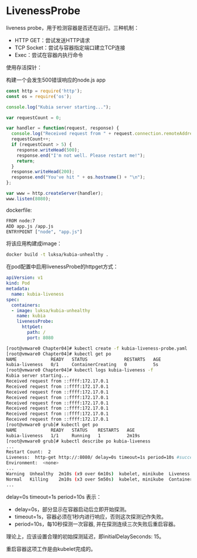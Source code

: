 # LivenessProbe

liveness probe，用于检测容器是否还在运行。三种机制：

- HTTP GET：尝试发送HTTP请求
- TCP Socket：尝试与容器指定端口建立TCP连接
- Exec：尝试在容器内执行命令

使用存活探针：

构建一个会发生500错误响应的node.js app

```js
const http = require('http');
const os = require('os');

console.log("Kubia server starting...");

var requestCount = 0;

var handler = function(request, response) {
  console.log("Received request from " + request.connection.remoteAddress);
  requestCount++;
  if (requestCount > 5) {
    response.writeHead(500);
    response.end("I'm not well. Please restart me!");
    return;
  }
  response.writeHead(200);
  response.end("You've hit " + os.hostname() + "\n");
};

var www = http.createServer(handler);
www.listen(8080);
```

dockerfile:

```bash
FROM node:7
ADD app.js /app.js
ENTRYPOINT ["node", "app.js"]
```

将该应用构建成image：

```bash
docker build -t luksa/kubia-unhealthy .
```

在pod配置中启用livenessProbe的httpget方式：

```yaml
apiVersion: v1
kind: Pod
metadata:
  name: kubia-liveness
spec:
  containers:
  - image: luksa/kubia-unhealthy
    name: kubia
    livenessProbe:
      httpGet:
        path: /
        port: 8080
```

```bash
[root@vmware0 Chapter04]# kubectl create -f kubia-liveness-probe.yaml
[root@vmware0 Chapter04]# kubectl get po
NAME             READY   STATUS              RESTARTS   AGE
kubia-liveness   0/1     ContainerCreating   0          5s
[root@vmware0 Chapter04]# kubectl logs kubia-liveness -f
Kubia server starting...
Received request from ::ffff:172.17.0.1
Received request from ::ffff:172.17.0.1
Received request from ::ffff:172.17.0.1
Received request from ::ffff:172.17.0.1
Received request from ::ffff:172.17.0.1
Received request from ::ffff:172.17.0.1
Received request from ::ffff:172.17.0.1
Received request from ::ffff:172.17.0.1
[root@vmware0 grub]# kubectl get po
NAME             READY   STATUS    RESTARTS   AGE
kubia-liveness   1/1     Running   1          2m19s
[root@vmware0 grub]# kubectl describe po kubia-liveness
...
Restart Count:  2
Liveness:  http-get http://:8080/ delay=0s timeout=1s period=10s #success=1 #failure=3
Environment:  <none>
...
Warning  Unhealthy  2m10s (x9 over 6m10s)  kubelet, minikube  Liveness probe failed: HTTP probe failed with statuscode: 500
Normal   Killing    2m10s (x3 over 5m50s)  kubelet, minikube  Container kubia failed liveness probe, will be restarted
...   
```

delay=0s timeout=1s period=10s 表示：

- delay=0s，部分显示在容器启动后立即开始探测。
- timeout=1s，容器必须在1秒内进行响应，否则这次探测记作失败。
- period=10s，每10秒探测一次容器, 并在探测连续三次失败后重启容器。

理论上，应该设置合理的初始探测延迟，即initialDelaySeconds: 15。

重启容器这项工作是由kubelet完成的。

